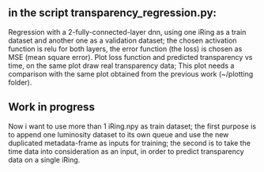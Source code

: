 ## in the script transparency_regression.py: 

Regression with a 2-fully-connected-layer dnn, using one iRing as a train dataset and another one as a validation dataset;
the chosen activation function is relu for both layers, the error function (the loss) is chosen as MSE (mean square error).
Plot loss function and predicted transparency vs time, on the same plot draw real transparency data; 
This plot needs a comparison with the same plot obtained from the previous work (~/plotting folder).

## Work in progress
Now i want to use more than 1 iRing.npy as train dataset; 
the first purpose is to append one luminosity dataset to its own queue and use the new duplicated metadata-frame as inputs for training; the second is to take the time data into consideration as an input, in order to predict transparency data on a single iRing.


